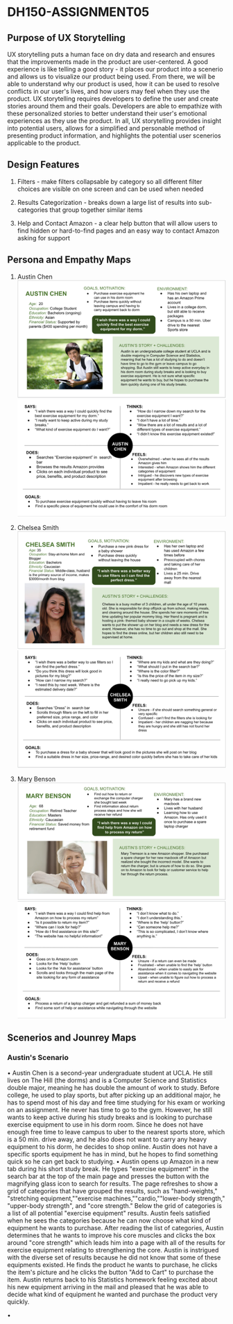 # DH150-ASSIGNMENT05
## Purpose of UX Storytelling
UX storytelling puts a human face on dry data and research and ensures that the improvements made in the product are user-centered. A good experience is like telling a good story - it places our product into a scenerio and allows us to visualize our product being used. From there, we will be able to understand why our product is used, how it can be used to resolve conflicts in our user's lives, and how users may feel when they use the product. UX storytelling requires developers to define the user and create stories around them and their goals. Developers are able to empathize with these personalized stories to better understand their user's emotional experiences as they use the product. In all, UX storytelling provides insight into potential users, allows for a simplified and personable method of presenting product information, and highlights the potential user scenerios applicable to the product.


## Design Features
1. Filters - make filters collapsable by category so all different filter choices are visible on one screen and can be used when needed

2. Results Categorization - breaks down a large list of results into sub-categories that group together similar items

3. Help and Contact Amazon - a clear help button that will allow users to find hidden or hard-to-find pages and an easy way to contact Amazon asking for support

## Persona and Empathy Maps
1. Austin Chen
![austin persona](austinpersona.png)
![austin empathy](austinempathy.png)

2. Chelsea Smith
![chelsea persona](chelseapersona.png)
![chelsea empathy](chelseaempathy.png)

3. Mary Benson
![mary persona](marypersona.png)
![mary empathy](maryempathy.png)
## Scenerios and Jounrey Maps
### Austin's Scenario
• Austin Chen is a second-year undergraduate student at UCLA. He still lives on The Hill (the dorms) and is a Computer Science and Statistics double major, meaning he has double the amount of work to study. Before college, he used to play sports, but after picking up an additional major, he has to spend most of his day and free time studying for his exam or working on an assignment. He never has time to go to the gym. However, he still wants to keep active during his study breaks and is looking to purchase exercise equipment to use in his dorm room. Since he does not have enough free time to leave campus to uber to the nearest sports store, which is a 50 min. drive away, and he also does not want to carry any heavy equipment to his dorm, he decides to shop online. Austin does not have a specific sports equipment he has in mind, but he hopes to find something quick so he can get back to studying.
• Austin opens up Amazon in a new tab during his short study break. He types "exercise equipment" in the search bar at the top of the main page and presses the button with the magnifying glass icon to search for results. The page refreshes to show a grid of categories that have grouped the results, such as "hand-weights," "stretching equipment,""exercise machines,""cardio,""lower-body strength," "upper-body strength", and "core strength." Below the grid of categories is a list of all potential "exercise equipment" results. Austin feels satisfied when he sees the categories because he can now choose what kind of equipment he wants to purchase. After reading the list of categories, Austin determines that he wants to improve his core muscles and clicks the box around "core strength" which leads him into a page with all of the results for exercise equipment relating to strengthening the core. Austin is instrigued with the diverse set of results because he did not know that some of these equipments existed. He finds the product he wants to purchase, he clicks the item's picture and he clicks the button "Add to Cart" to purchase the item. Austin returns back to his Statistics homework feeling excited about his new equipment arriving in the mail and pleased that he was able to decide what kind of equipment he wanted and purchase the product very quickly.


•
